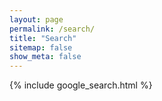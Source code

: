```yaml
---
layout: page
permalink: /search/
title: "Search"
sitemap: false
show_meta: false
---
```


{% include google_search.html %}
